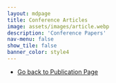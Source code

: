 ```yaml
---
layout: mdpage
title: Conference Articles
image: assets/images/article.webp
description: 'Conference Papers'
nav-menu: false
show_tile: false
banner_color: style4
---
```


<!-- markdownlint-disable MD033 -->

<ol reversed>
    <!-- <li><b>
    </a></li> -->
</ol>

<ul class="actions">
    <li><a href="/publications.html#conferences" class="button icon fa-arrow-left">Go back to Publication Page</a></li>
</ul>

